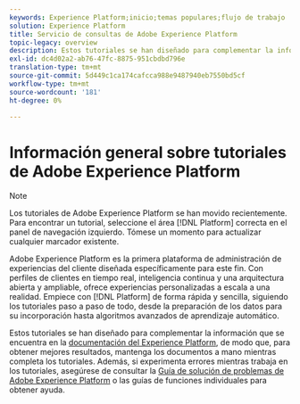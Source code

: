 ```yaml
---
keywords: Experience Platform;inicio;temas populares;flujo de trabajo
solution: Experience Platform
title: Servicio de consultas de Adobe Experience Platform
topic-legacy: overview
description: Estos tutoriales se han diseñado para complementar la información que se encuentra en la documentación del Experience Platform, de modo que, para obtener mejores resultados, mantenga los documentos a mano mientras completa los tutoriales.
exl-id: dc4d02a2-ab76-47fc-8875-951cbdbd796e
translation-type: tm+mt
source-git-commit: 5d449c1ca174cafcca988e9487940eb7550bd5cf
workflow-type: tm+mt
source-wordcount: '181'
ht-degree: 0%

---
```


# Información general sobre tutoriales de Adobe Experience Platform

>[!NOTE]
>
>Los tutoriales de Adobe Experience Platform se han movido recientemente. Para encontrar un tutorial, seleccione el área [!DNL Platform] correcta en el panel de navegación izquierdo. Tómese un momento para actualizar cualquier marcador existente.

Adobe Experience Platform es la primera plataforma de administración de experiencias del cliente diseñada específicamente para este fin. Con perfiles de clientes en tiempo real, inteligencia continua y una arquitectura abierta y ampliable, ofrece experiencias personalizadas a escala a una realidad. Empiece con [!DNL Platform] de forma rápida y sencilla, siguiendo los tutoriales paso a paso de todo, desde la preparación de los datos para su incorporación hasta algoritmos avanzados de aprendizaje automático.

Estos tutoriales se han diseñado para complementar la información que se encuentra en la [documentación del Experience Platform](../landing/documentation/overview.md), de modo que, para obtener mejores resultados, mantenga los documentos a mano mientras completa los tutoriales. Además, si experimenta errores mientras trabaja en los tutoriales, asegúrese de consultar la [Guía de solución de problemas de Adobe Experience Platform](../landing/troubleshooting.md) o las guías de funciones individuales para obtener ayuda.
